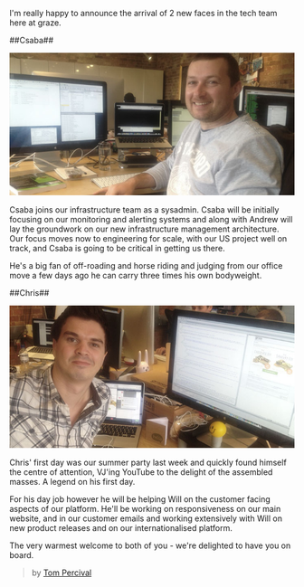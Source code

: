 I'm really happy to announce the arrival of 2 new faces in the tech team here at graze.

##Csaba##

![Csaba](/content/images/2014/Apr/photo-csaba.jpg)

Csaba joins our infrastructure team as a sysadmin. Csaba will be initially focusing on our monitoring and alerting systems and along with Andrew will lay the groundwork on our new infrastructure management architecture.  Our focus moves now to engineering for scale, with our US project well on track, and Csaba is going to be critical in getting us there.

He's a big fan of off-roading and horse riding and judging from our office move a few days ago he can carry three times his own bodyweight.

##Chris##

![Chris](/content/images/2014/Apr/photo-chris.jpg)

Chris' first day was our summer party last week and quickly found himself the centre of attention, VJ'ing YouTube to the delight of the assembled masses. A legend on his first day.

For his day job however he will be helping Will on the customer facing aspects of our platform.  He'll be working on responsiveness on our main website, and in our customer emails and working extensively with Will on new product releases and on our internationalised platform.

The very warmest welcome to both of you - we're delighted to have you on board.

> by [Tom Percival](https://github.com/tompercival)
